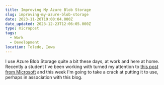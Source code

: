 ```yaml
---
title: Improving My Azure Blob Storage
slug: improving-my-azure-blob-storage
date: 2023-11-20T19:00:04.000Z
date_updated: 2023-12-23T12:06:05.000Z
type: micropost
tags:
  - Work
  - Development
location: Toledo, Iowa
---
```


I use Azure Blob Storage quite a bit these days, at work and here at home.  Recently a student I've been working with turned my attention to [this post from Microsoft](https://learn.microsoft.com/en-us/training/modules/blob-storage-image-upload-static-web-apps/1-introduction) and this week I'm going to take a crack at putting it to use, perhaps in association with this blog.
